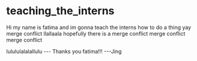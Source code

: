 # teaching_the_interns

Hi my name is fatima and im gonna teach the interns how to do a thing yay
merge conflict
llallaala hopefully there is a merge conflict
merge conflict
merge conflict

lulululalalallulu --- Thanks you fatima!!! ---Jing
